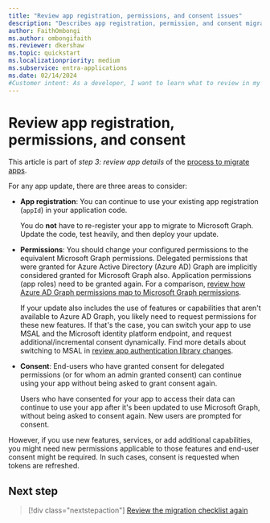 ```yaml
---
title: "Review app registration, permissions, and consent issues"
description: "Describes app registration, permission, and consent migration from Azure AD Graph to Microsoft Graph."
author: FaithOmbongi
ms.author: ombongifaith
ms.reviewer: dkershaw
ms.topic: quickstart
ms.localizationpriority: medium
ms.subservice: entra-applications
ms.date: 02/14/2024
#Customer intent: As a developer, I want to learn what to review in my app registration, so that I can update my code accordingly as I migrate my app from Azure AD Graph to Microsoft Graph.
---
```


# Review app registration, permissions, and consent

This article is part of *step 3: review app details* of the [process to migrate apps](migrate-azure-ad-graph-planning-checklist.md).

For any app update, there are three areas to consider:

- **App registration**: You can continue to use your existing app registration (`appId`) in your application code.  

    You do **not** have to re-register your app to migrate to Microsoft Graph. Update the code, test heavily, and then deploy your update.  

- **Permissions**: You should change your configured permissions to the equivalent Microsoft Graph permissions. Delegated permissions that were granted for Azure Active Directory (Azure AD) Graph are implicitly considered granted for Microsoft Graph also. Application permissions (app roles) need to be granted again. For a comparison, [review how Azure AD Graph permissions map to Microsoft Graph permissions](migrate-azure-ad-graph-permissions-differences.md).

    If your update also includes the use of features or capabilities that aren't available to Azure AD Graph, you likely need to request permissions for these new features. If that's the case, you can switch your app to use MSAL and the Microsoft identity platform endpoint, and request additional/incremental consent dynamically. Find more details about switching to MSAL in [review app authentication library changes](./migrate-azure-ad-graph-authentication-library.md).

- **Consent**: End-users who have granted consent for delegated permissions (or for whom an admin granted consent) can continue using your app without being asked to grant consent again.

    Users who have consented for your app to access their data can continue to use your app after it's been updated to use Microsoft Graph, without being asked to consent again. New users are prompted for consent.

However, if you use new features, services, or add additional capabilities, you might need new permissions applicable to those features and end-user consent might be required.  In such cases, consent is requested when tokens are refreshed.

## Next step

> [!div class="nextstepaction"]
> [Review the migration checklist again](migrate-azure-ad-graph-planning-checklist.md)

